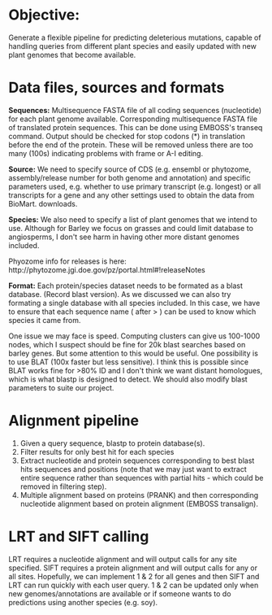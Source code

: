 
Objective:
==========
Generate a flexible pipeline for predicting deleterious mutations, capable of handling 
queries from different plant species and easily updated with new plant genomes that become 
available.

Data files, sources and formats
===============================
<p>
<b>Sequences:</b>
Multisequence FASTA file of all coding sequences (nucleotide) for each plant genome 
available. Corresponding multisequence FASTA file of translated protein sequences. This can be 
done using EMBOSS's transeq command. Output should be checked for stop codons (*) in translation 
before the end of the protein. These will be removed unless there are too many (100s) indicating 
problems with frame or A-I editing.
</p>

<p>
<b>Source:</b> We need to specify source of CDS (e.g. ensembl or phytozome, assembly/release number 
for both genome and annotation) and specific parameters used, e.g. whether to use primary transcript 
(e.g. longest) or all transcripts for a gene and any other settings used to obtain the data from BioMart.
downloads.
</p>

<p>
<b>Species:</b> We also need to specify a list of plant genomes that we intend to use. Although for Barley 
we focus on grasses and could limit database to angiosperms, I don't see harm in having other more 
distant genomes included.
</p>

<p>
Phyozome info for releases is here: http://phytozome.jgi.doe.gov/pz/portal.html#!releaseNotes
</p>

<p>
<b>Format:</b> Each protein/species dataset needs to be formated as a blast database. (Record blast 
version). As we discussed we can also try formating a single database with all species included. In this 
case, we have to ensure that each sequence name ( after > ) can be used to know which species it 
came from.
</p>

<p>
One issue we may face is speed. Computing clusters can give us 100-1000 nodes, which I suspect 
should be fine for 20k blast searches based on barley genes. But some attention to this would be 
useful. One possibility is to use BLAT (100x faster but less sensitive). I think this is possible since 
BLAT works fine for >80% ID and I don't think we want distant homologues, which is what blastp is 
designed to detect. We should also modify blast parameters to suite our project.
</p>

Alignment pipeline
==================
<ol>
  <li>Given a query sequence, blastp to protein database(s).</li>
  <li>Filter results for only best hit for each species</li>
  <li>Extract nucleotide and protein sequences corresponding to best blast hits sequences and 
  positions (note that we may just want to extract entire sequence rather than sequences with 
  partial hits - which could be removed in filtering step).</li>
  <li>Multiple alignment based on proteins (PRANK) and then corresponding nucleotide alignment 
  based on protein alignment (EMBOSS transalign).
</ol>
</li>

LRT and SIFT calling
====================
LRT requires a nucleotide alignment and will output calls for any site specified. SIFT requires a protein alignment and will output calls for any or all sites. Hopefully, we can implement 1 & 2 for all genes and then SIFT and LRT can run quickly with each user query. 1 & 2 can be updated only when new genomes/annotations are available or if someone 
wants to do predictions using another species (e.g. soy).

